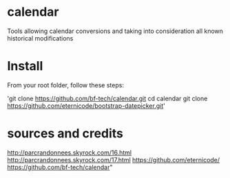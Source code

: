 # calendar
Tools allowing calendar conversions and taking into consideration all known historical modifications

# Install #

From your root folder, follow these steps:

'git clone https://github.com/bf-tech/calendar.git
cd calendar
git clone https://github.com/eternicode/bootstrap-datepicker.git'

# sources and credits #

http://parcrandonnees.skyrock.com/16.html
http://parcrandonnees.skyrock.com/17.html
https://github.com/eternicode/
https://github.com/bf-tech/calendar"
